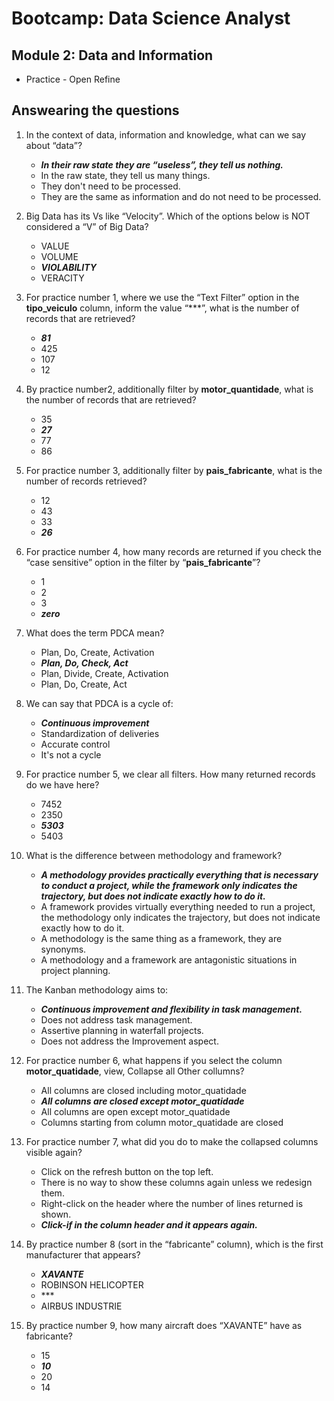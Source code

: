# Bootcamp: Data Science Analyst

## Module 2: Data and Information

- Practice - Open Refine

## Answearing the questions

1. In the context of data, information and knowledge, what can we say about “data”?

    - **_In their raw state they are “useless”, they tell us nothing._**
    - In the raw state, they tell us many things.
    - They don't need to be processed.
    - They are the same as information and do not need to be processed.

1. Big Data has its Vs like “Velocity”. Which of the options below is NOT considered a “V” of Big Data?

    - VALUE
    - VOLUME
    - **_VIOLABILITY_**
    - VERACITY


3. For practice number 1, where we use the “Text Filter” option in the **tipo_veiculo** column, inform the value “***”, what is the number of records that are retrieved?
    - **_81_**
    - 425
    - 107
    - 12

4. By practice number2, additionally filter by **motor_quantidade**, what is the number of records that are retrieved?
   
    - 35
    - **_27_**
    - 77
    - 86
  
5. For practice number 3, additionally filter by **pais_fabricante**, what is the number of records retrieved?
   
    - 12
    - 43
    - 33
    - **_26_**

6. For practice number 4, how many records are returned if you check the “case sensitive” option in the filter by “**pais_fabricante**”?

    - 1
    - 2
    - 3
    - **_zero_**

7. What does the term PDCA mean?
    - Plan, Do, Create, Activation
    - **_Plan, Do, Check, Act_**
    - Plan, Divide, Create, Activation
    - Plan, Do, Create, Act

8. We can say that PDCA is a cycle of:
    - **_Continuous improvement_**
    - Standardization of deliveries
    - Accurate control
    - It's not a cycle

9. For practice number 5, we clear all filters. How many returned records do we have here?
    - 7452
    - 2350
    - **_5303_**
    - 5403

10. What is the difference between methodology and framework?
    - **_A methodology provides practically everything that is necessary to conduct a project, while the framework only indicates the trajectory, but does not indicate exactly how to do it._**
    - A framework provides virtually everything needed to run a project, the methodology only indicates the trajectory, but does not indicate exactly how to do it.
    - A methodology is the same thing as a framework, they are synonyms.
    - A methodology and a framework are antagonistic situations in project planning.

11. The Kanban methodology aims to:
    - **_Continuous improvement and flexibility in task management._**
    - Does not address task management.
    - Assertive planning in waterfall projects.
    - Does not address the Improvement aspect.

12. For practice number 6, what happens if you select the column **motor_quatidade**, view, Collapse all Other collumns?
    - All columns are closed including motor_quatidade
    - **_All columns are closed except **motor_quatidade**_**
    - All columns are open except motor_quatidade
    - Columns starting from column motor_quatidade are closed

13. For practice number 7, what did you do to make the collapsed columns visible again?
    - Click on the refresh button on the top left.
    - There is no way to show these columns again unless we redesign them.
    - Right-click on the header where the number of lines returned is shown.
    - **_Click-if in the column header and it appears again._**

14. By practice number 8 (sort in the “fabricante” column), which is the first manufacturer that appears?
    - **_XAVANTE_**
    - ROBINSON HELICOPTER
    - \*\*\*
    - AIRBUS INDUSTRIE

15. By practice number 9, how many aircraft does “XAVANTE” have as fabricante?
    - 15
    - **_10_**
    - 20
    - 14